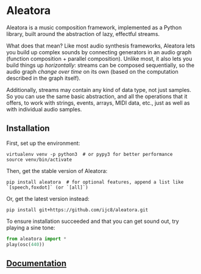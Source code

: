 # Aleatora

Aleatora is a music composition framework, implemented as a Python library, built around the abstraction of lazy, effectful streams.

What does that mean? Like most audio synthesis frameworks, Aleatora lets you build up complex sounds by connecting generators in an audio graph (function composition + parallel composition). Unlike most, it also lets you build things up _horizontally_: streams can be composed sequentially, so the audio graph _change over time_ on its own (based on the computation described in the graph itself).

Additionally, streams may contain any kind of data type, not just samples. So you can use the same basic abstraction, and all the operations that it offers, to work with strings, events, arrays, MIDI data, etc., just as well as with individual audio samples.

## Installation

First, set up the environment:

    virtualenv venv -p python3  # or pypy3 for better performance
    source venv/bin/activate

Then, get the stable version of Aleatora:

    pip install aleatora  # for optional features, append a list like `[speech,foxdot]` (or `[all]`)

Or, get the latest version instead:

    pip install git+https://github.com/ijc8/aleatora.git

To ensure installation succeeded and that you can get sound out, try playing a sine tone:
```python
from aleatora import *
play(osc(440))
```

## [Documentation](https://aleatora.readthedocs.io/)

